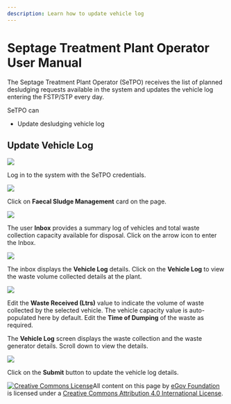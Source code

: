 ```yaml
---
description: Learn how to update vehicle log
---
```


# Septage Treatment Plant Operator User Manual

The Septage Treatment Plant Operator \(SeTPO\) receives the list of planned desludging requests available in the system and updates the vehicle log entering the FSTP/STP every day.

SeTPO can

* Update desludging vehicle log

## Update Vehicle Log

![](../../../../.gitbook/assets/fstpo-l.png)

Log in to the system with the SeTPO credentials.

![](../../../../.gitbook/assets/fstpo1.png)

Click on **Faecal Sludge Management** card on the page.

![](../../../../.gitbook/assets/fstpo2.png)

The user **Inbox** provides a summary log of vehicles and total waste collection capacity available for disposal. Click on the arrow icon to enter the Inbox.

![](../../../../.gitbook/assets/fstpo3.png)

The inbox displays the **Vehicle Log** details. Click on the **Vehicle Log** to view the waste volume collected details at the plant.

![](../../../../.gitbook/assets/fstpo5.png)

Edit the **Waste Received \(Ltrs\)** value to indicate the volume of waste collected by the selected vehicle. The vehicle capacity value is auto-populated here by default. Edit the **Time of Dumping** of the waste as required.

The **Vehicle Log** screen displays the waste collection and the waste generator details. Scroll down to view the details.

![](../../../../.gitbook/assets/fstpo6.png)

Click on the **Submit** button to update the vehicle log details.

[![Creative Commons License](https://i.creativecommons.org/l/by/4.0/80x15.png)](http://creativecommons.org/licenses/by/4.0/)All content on this page by [eGov Foundation ](https://egov.org.in/)is licensed under a [Creative Commons Attribution 4.0 International License](http://creativecommons.org/licenses/by/4.0/).

